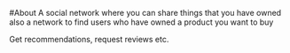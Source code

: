 #About
  A social network where you can share things that you have owned also a network to find users who have owned a product you want to buy
  
  Get recommendations, request reviews etc.
